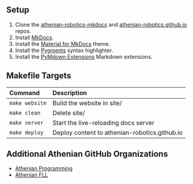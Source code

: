 ## Setup
1. Clone the [athenian-robotics-mkdocs](https://github.com/athenian-robotics/athenian-robotics-mkdocs) and [athenian-robotics.github.io](https://github.com/athenian-robotics/athenian-robotics.github.io) repos.
2. Install [MkDocs](https://www.mkdocs.org).
3. Install the [Material for MkDocs](https://squidfunk.github.io/mkdocs-material/) theme.
4. Install the [Pygments](http://pygments.org/) syntax highlighter.
5. Install the [PyMdown Extensions](https://facelessuser.github.io/pymdown-extensions/) Markdown extensions.


## Makefile Targets
| Command               | Description                                   |
|:----------------------|:----------------------------------------------|
| `make website`        | Build the website in site/                    |
| `make clean`          | Delete site/                                  |
| `make server`         | Start the live-reloading docs server          |
| `make deploy`         | Deploy content to athenian-robotics.github.io |

## Additional Athenian GitHub Organizations  
* [Athenian Programming](https://github.com/athenian-programming)
* [Athenian FLL](http://athenian-fll.org)

